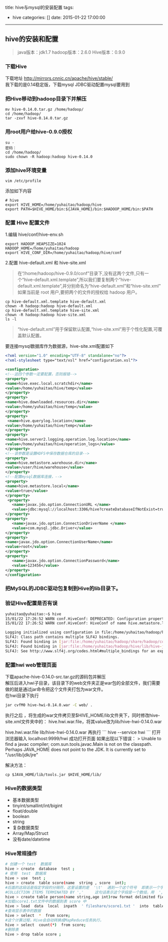 title: hive与mysql的安装配置
tags:
  - hive
categories: []
date: 2015-01-22 17:00:00
---
## hive的安装和配置 
>java版本：jdk1.7
  hadoop版本：2.6.0
  Hive版本：0.9.0


### 下载Hive
下载地址 http://mirrors.cnnic.cn/apache/hive/stable/  
我下载的是0.14稳定版，下载mysql JDBC驱动配置mysql要用到

### 把Hive移动到hadoop目录下并解压
```
mv hive-0.14.0.tar.gz /home/hadoop/
cd /home/hadoop/
tar -zxvf hive-0.14.0.tar.gz 
```
### 用root用户给hive-0.9.0授权
```
su -
密码：
cd /home/hadoop/
sudo chown -R hadoop:hadoop hive-0.14.0
```
### 添加hive环境变量
```
vim /etc/profile
```
添加如下内容
```
# hive
export HIVE_HOME=/home/yuhaitao/hadoop/hive
export PATH=$HIVE_HOME/bin:${JAVA_HOME}/bin:$HADOOP_HOME/bin:$PATH
```
### 配置 Hive 配置文件
1.编辑 hive/conf/hive-env.sh
```
export HADOOP_HEAPSIZE=1024
HADOOP_HOME=/home/yuhaitao/hadoop
export HIVE_CONF_DIR=/home/yuhaitao/hadoop/hive/conf
```
2.配置 hive-default.xml 和 hive-site.xml
> 在“/home/hadoop/hive-0.9.0/conf”目录下,没有这两个文件,只有一个“hive-default.xml.template”,所以我们要复制两个“hive-default.xml.template”,并分别命名为“hive-default.xml”和“hive-site.xml” 如果当前是 root 用户,要把两个的文件的授权给 hadoop 用户。
```
cp hive-default.xml.template hive-default.xml
chown -R hadoop:hadoop hive-default.xml
cp hive-default.xml.template hive-site.xml
chown -R hadoop:hadoop hive-site.xml
ls -l
```
>  “hive-default.xml”用于保留默认配置,“hive-site.xml”用于个性化配置,可覆盖默认配置。

要连接mysql数据库作为数据源，hive-site.xml配置如下
```xml
<?xml version="1.0" encoding="UTF-8" standalone="no"?>
<?xml-stylesheet type="text/xsl" href="configuration.xsl"?>

<configuration>
<!--这四个参数一定要配置，否则报错-->
<property>  
<name>hive.exec.local.scratchdir</name>
<value>/home/yuhaitao/hive/temp</value>
</property>
<property>
<name>hive.downloaded.resources.dir</name>
<value>/home/yuhaitao/hive/temp</value>
</property>
<property>
 <name>hive.querylog.location</name>
<value>/home/yuhaitao/hive/temp</value>
</property>
<property>
<name>hive.server2.logging.operation.log.location</name>
<value>/home/yuhaitao/hive/operation_logs</value>
</property>
<!--该参数是设置HDFS中保存数据仓库的目录-->
<property> 
<name>hive.metastore.warehouse.dir</name>
<value>/user/hive/warehouse</value>
</property>
<!--配置mysql数据库连接，-->
<property>
<name>hive.metastore.local</name>
<value>true</value>
</property>
 <property> 
   <name>javax.jdo.option.ConnectionURL </name> 
   <value>jdbc:mysql://localhost:3306/hive?createDatabaseIfNotExist=true</value> 
</property> 
<property> 
   <name>javax.jdo.option.ConnectionDriverName </name> 
   <value>com.mysql.jdbc.Driver</value> 
</property>
<property>
<name>javax.jdo.option.ConnectionUserName</name>
<value>root</value>
</property>
<property> 
   <name>javax.jdo.option.ConnectionPassword</name> 
   <value>123456</value> 
</property> 
</configuration>
```
### 把MySQL的JDBC驱动包复制到Hive的lib目录下。
### 验证Hive配置是否有误
```bash
yuhaitao@yuhaitao:~$ hive
15/01/22 17:26:52 WARN conf.HiveConf: DEPRECATED: Configuration property hive.metastore.local no longer has any effect. Make sure to provide a valid value for hive.metastore.uris if you are connecting to a remote metastore.
15/01/22 17:26:52 WARN conf.HiveConf: HiveConf of name hive.metastore.local does not exist

Logging initialized using configuration in file:/home/yuhaitao/hadoop/hive/conf/hive-log4j.properties
SLF4J: Class path contains multiple SLF4J bindings.
SLF4J: Found binding in [jar:file:/home/yuhaitao/hadoop/share/hadoop/common/lib/slf4j-log4j12-1.7.5.jar!/org/slf4j/impl/StaticLoggerBinder.class]
SLF4J: Found binding in [jar:file:/home/yuhaitao/hadoop/hive/lib/hive-jdbc-0.14.0-standalone.jar!/org/slf4j/impl/StaticLoggerBinder.class]
SLF4J: See http://www.slf4j.org/codes.html#multiple_bindings for an explanation.
```
### 配置hwi web管理页面
下载apache-hive-0.14.0-src.tar.gz的源码包并解压  
解压后进入hwi子目录，该目录下的web文件夹正是war包的全部文件，我们需要做的就是通过jar命令把这个文件夹打包为war文件。  
在hwi目录下执行
```bash
jar cvfM0 hive-hwi-0.14.0.war -C web/ .
```
执行之后 ，将生成的war文件拷贝至$HIVE_HOME/lib文件夹下，同时修改hive-site.xml文件夹中的：  hive.hwi.war.file，将其value改为lib/hive-hwi-0.14.0.war 

<property>
                 <name>hive.hwi.war.file</name>
                 <value>lib/hive-hwi-0.14.0.war</value>
</property>
再执行  
```
hive  --service hwi
```
打开浏览器输入   localhost:9999/hwi  成功打开页面
 如果出现以下错误：
> Unable to find a javac compiler;
com.sun.tools.javac.Main is not on the classpath.
Perhaps JAVA_HOME does not point to the JDK.
It is currently set to "/usr/lib/jdk/jre"

解决方法： 
```
cp $JAVA_HOME/lib/tools.jar $HIVE_HOME/lib/ 
```

### Hive的数据类型

- 基本数据类型
- tinyint/smallint/int/bigint
- float/double
- boolean
- string
- 复杂数据类型
- Array/Map/Struct
- 没有date/datetime

### Hive常规操作
```bash
# 创建一个 test  数据库
hive > create  database  test ; 
# 使用  test  数据库
hive > use  test ;                                   
hive > create  table score(name  string , score  int);     
#后面的这段话是指定字段的分隔符，这里设置的是  '\t'  遇到一个这个符号  即表示一个字符串结束
#COLLECTION ITEMS TERMINATED BY ','     这句话表示这个字段是一个数组，用  ',' 分割元素对象
hive > create table person(name string,age int)row format delimited fields terminated by '\t' escaped by '\\' stored as textfile;
#加载score1.txt文件中的数据到表 score 中
hive > load  data  local  inpath  ' fileshare/score1.txt '  into  table  score; 
#查询显示表中的数据
hive > select  *  from score;          
#这个计算过程，Hive会自动转换成MapReduce任务执行，
hive > select  count(*)  from score;      
#删除表
hive > drop table score ;                        
```